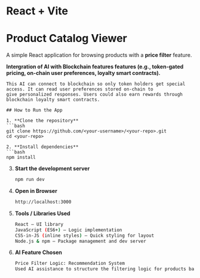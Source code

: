 # React + Vite

# Product Catalog Viewer

A simple React application for browsing products with a **price filter** feature.

**Intergration of AI with Blockchain features features (e.g., token-gated pricing, on-chain user preferences, loyalty smart contracts).**
   ```
   This AI can connect to blockchain so only token holders get special access. It can read user preferences stored on-chain to
   give personalized responses. Users could also earn rewards through blockchain loyalty smart contracts.

## How to Run the App

1. **Clone the repository**
   ```bash
   git clone https://github.com/<your-username>/<your-repo>.git
   cd <your-repo>
   
2. **Install dependencies**
 ```bash
  npm install
 ```

3. **Start the development server**
   ```bash
   npm run dev

4. **Open in Browser**
   ```bash
   http://localhost:3000

5. **Tools / Libraries Used**
   ```bash
   React – UI library 
   JavaScript (ES6+) – Logic implementation
   CSS-in-JS (inline styles) – Quick styling for layout
   Node.js & npm – Package management and dev server

6. **AI Feature Chosen**
   ```bash
   Price Filter Logic: Recommendation System
   Used AI assistance to structure the filtering logic for products based on price ranges (Below $50, $50-$100, Above $100).
   
